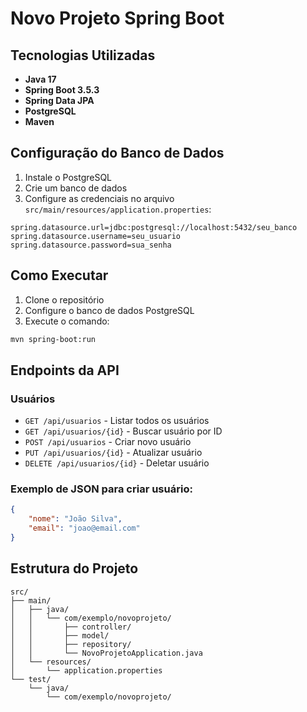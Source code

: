 # Novo Projeto Spring Boot

## Tecnologias Utilizadas

- **Java 17**
- **Spring Boot 3.5.3**
- **Spring Data JPA**
- **PostgreSQL**
- **Maven**

## Configuração do Banco de Dados

1. Instale o PostgreSQL
2. Crie um banco de dados
3. Configure as credenciais no arquivo `src/main/resources/application.properties`:

```properties
spring.datasource.url=jdbc:postgresql://localhost:5432/seu_banco
spring.datasource.username=seu_usuario
spring.datasource.password=sua_senha
```

## Como Executar

1. Clone o repositório
2. Configure o banco de dados PostgreSQL
3. Execute o comando:

```bash
mvn spring-boot:run
```

## Endpoints da API

### Usuários

- `GET /api/usuarios` - Listar todos os usuários
- `GET /api/usuarios/{id}` - Buscar usuário por ID
- `POST /api/usuarios` - Criar novo usuário
- `PUT /api/usuarios/{id}` - Atualizar usuário
- `DELETE /api/usuarios/{id}` - Deletar usuário

### Exemplo de JSON para criar usuário:

```json
{
    "nome": "João Silva",
    "email": "joao@email.com"
}
```

## Estrutura do Projeto

```
src/
├── main/
│   ├── java/
│   │   └── com/exemplo/novoprojeto/
│   │       ├── controller/
│   │       ├── model/
│   │       ├── repository/
│   │       └── NovoProjetoApplication.java
│   └── resources/
│       └── application.properties
└── test/
    └── java/
        └── com/exemplo/novoprojeto/
```
